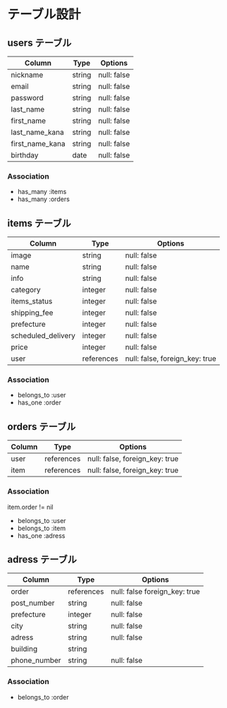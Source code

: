 # テーブル設計

## users テーブル

| Column           | Type   | Options     |
| --------         | ------ | ----------- |
| nickname         | string | null: false |
| email            | string | null: false |
| password         | string | null: false |
| last_name        | string | null: false |
| first_name       | string | null: false |
| last_name_kana   | string | null: false |
| first_name_kana  | string | null: false |
| birthday         | date   | null: false |


### Association
- has_many :items
- has_many :orders


## items テーブル

| Column              | Type        | Options                        |
| ------              | ------      | ------------------------------ |
| image               | string      | null: false                    |
| name                | string      | null: false                    |
| info                | string      | null: false                    |
| category            | integer     | null: false                    |
| items_status        | integer     | null: false                    |
| shipping_fee        | integer     | null: false                    |
| prefecture          | integer     | null: false                    |
| scheduled_delivery  | integer     | null: false                    |
| price               | integer     | null: false                    |
| user                | references  | null: false, foreign_key: true |


### Association

- belongs_to :user
- has_one :order

## orders テーブル

| Column       | Type       | Options                        |
| ----------   | ---------- | ------------------------------ |
| user         | references | null: false, foreign_key: true 
| item         | references | null: false, foreign_key: true |

### Association
item.order != nil

- belongs_to :user
- belongs_to :item
- has_one :adress


## adress テーブル

| Column         | Type       | Options                        |
| -------        | ---------- | ------------------------------ |
| order          | references | null: false  foreign_key: true |
| post_number    | string     | null: false                    |
| prefecture     | integer    | null: false                    |
| city           | string     | null: false                    |
| adress         | string     | null: false                    |
| building       | string     |                                |
| phone_number   | string     | null: false                    |


### Association
- belongs_to :order